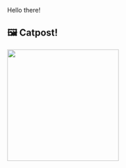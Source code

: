 Hello there!



## 🖼️ Catpost!

<sub>
    <img src="https://cdn2.thecatapi.com/images/1MP-xZTo7.jpg" height="256">
</sub>

